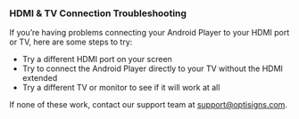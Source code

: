 ### HDMI & TV Connection Troubleshooting

If you’re having problems connecting your Android Player to your HDMI port or TV, here are some steps to try:

* Try a different HDMI port on your screen
* Try to connect the Android Player directly to your TV without the HDMI extended
* Try a different TV or monitor to see if it will work at all

If none of these work, contact our support team at [support@optisigns.com](mailto:support@optisigns.com).